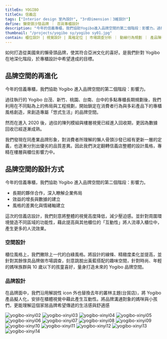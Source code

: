 ```yaml
---
titleEn: YOGIBO
titleCn: 信義店
tags: ["Interior design 室內設計", "3rdDimension｜3維設計"]
define: 懶骨頭沙發品牌 ｜ 百貨專櫃設計
description: "今年的信義專櫃，我們協助Yogibo進入品牌空間的第二個階段：影響力。過往執行的Yogibo台茂、新竹、桃園、台南、台中的多點專櫃長期規劃後，我們利用在不同點為上的佈局與工程規劃，開始鎖定在消費者行為與多彩產品下的專櫃風格創造，來創造專屬「悠式生活」的品牌空間。"
thumbnail: "/projects/yogibo sy/yogibo sy01.jpg"
contain: 櫃位設計 | 視覺設計 | 風格定位 | 市場調查分析 ｜ 動線行為規劃 ｜ 產品陳列優化
---
```


<section>

如何打造從美國來的懶骨頭品牌，使其符合亞洲文化的喜好。是我們針對 Yogibo 在地深化階段，於專櫃設計中希望達成的目標。

## 品牌空間的再進化

今年的信義專櫃，我們協助 Yogibo 進入品牌空間的第二個階段：影響力。

過往執行的 Yogibo 台茂、新竹、桃園、台南、台中的多點專櫃長期規劃後，我們利用在不同點為上的佈局與工程規劃，開始鎖定在消費者行為與多彩產品下的專櫃風格創造，來創造專屬「悠式生活」的品牌空間。

然而在進入 2020 後，過往的陳列模組與樓層視覺已經進入回收期，更因為數據回收已經逐漸成熟。

我們發現在同產業品牌形象，對消費者所理解的懶人骨頭沙發已經有更新一層的定義，也逐漸分別出優劣的品質差異。因此我們決定翻轉信義店整體的設計風格，專精在樓層與櫃位影響力中。

</section>

<section>

## 品牌空間的設計方式

今年的信義專櫃，我們協助 Yogibo 進入品牌空間的第二個階段：影響力。

- 長期的夥伴合作，深入瞭解企業佈局
- 效益的增長與數據的建立
- 風格的差異化與情緒軸建立

這次的信義店設計，我們刻意將整體的視覺高度降低，減少壓迫感。並針對周圍環境營造不同區域的功能性，藉此提高與其他櫃位的「互動性」將人流導入櫃位中，產生更多的人流效果。

### 空間設計

櫃位風格上，我們撇除上一代的白綠風格。將設計的線條、精緻度柔化並提高，並針對其餘傢具品牌做市場調查，刻意跳脫出黃藍搭配的趣味空間，針對時尚、年輕的媽咪族群與 10 歲以下的孩童喜好，量身打造未來的 Yogibo 品牌空間。

### 品牌設計

在品牌面中，我們沿用解說性 icon 外也替換去年的叢林主題(台貿店)，將 Yogibo 產品擬人化，安排在櫃體視覺中藉此產生互動性。將品牌溝通對象的媽咪與小孩們，更能理解這個家居品牌希望傳遞的生活感與舒適感

</section>

<section>

<img alt="yogibo-xinyi02" data-src="/projects/yogibo-xinyi/yogibo-xinyi02.jpg"/>
<img alt="yogibo-xinyi03" data-src="/projects/yogibo-xinyi/yogibo-xinyi03.jpg"/>
<img alt="yogibo-xinyi04" data-src="/projects/yogibo-xinyi/yogibo-xinyi04.jpg"/>
<img alt="yogibo-xinyi05" data-src="/projects/yogibo-xinyi/yogibo-xinyi05.jpg"/>
<img alt="yogibo-xinyi06" data-src="/projects/yogibo-xinyi/yogibo-xinyi06.jpg"/>
<img alt="yogibo-xinyi07" data-src="/projects/yogibo-xinyi/yogibo-xinyi07.jpg"/>
<img alt="yogibo-xinyi08" data-src="/projects/yogibo-xinyi/yogibo-xinyi08.jpg"/>
<img alt="yogibo-xinyi09" data-src="/projects/yogibo-xinyi/yogibo-xinyi09.jpg"/>
<img alt="yogibo-xinyi10" data-src="/projects/yogibo-xinyi/yogibo-xinyi10.jpg"/>
<img alt="yogibo-xinyi11" data-src="/projects/yogibo-xinyi/yogibo-xinyi11.jpg"/>
<img alt="yogibo-xinyi12" data-src="/projects/yogibo-xinyi/yogibo-xinyi12.jpg"/>
<img alt="yogibo-xinyi13" data-src="/projects/yogibo-xinyi/yogibo-xinyi13.jpg"/>
<img alt="yogibo-xinyi14" data-src="/projects/yogibo-xinyi/yogibo-xinyi14.jpg"/>

</section>

